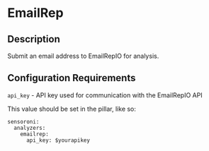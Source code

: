 # EmailRep

## Description
Submit an email address to EmailRepIO for analysis.

## Configuration Requirements

``api_key`` - API key used for communication with the EmailRepIO API

This value should be set in the pillar, like so:

```
sensoroni:
  analyzers:
    emailrep:
      api_key: $yourapikey
```
